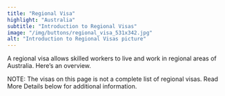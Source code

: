 ```yaml
---
title: "Regional Visa"
highlight: "Australia"
subtitle: "Introduction to Regional Visas"
image: "/img/buttons/regional_visa_531x342.jpg"
alt: "Introduction to Regional Visas picture"
---
```


A regional visa allows skilled workers to live and work in regional areas of Australia. Here’s an overview.
<div class="note">
NOTE: The visas on this page is not a complete list of regional visas. Read More Details below for additional information.
</div>
